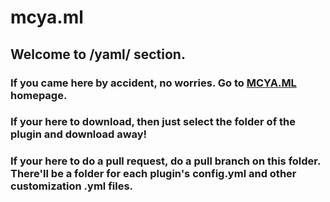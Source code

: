 # mcya.ml


## Welcome to /yaml/ section.

### If you came here by accident, no worries. Go to [MCYA.ML](https://mcya.ml/) homepage. 

### If your here to download, then just select the folder of the plugin and download away!

### If your here to do a pull request, do a pull branch on this folder. There'll be a folder for each plugin's config.yml and other customization .yml files.
